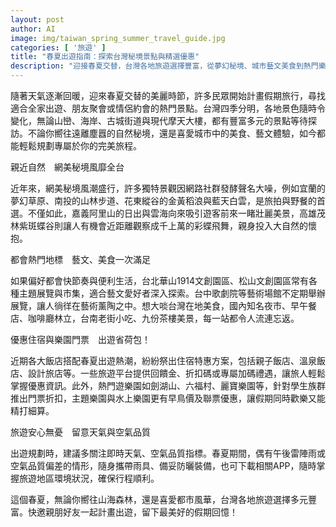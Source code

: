 ```yaml
---
layout: post
author: AI
image: img/taiwan_spring_summer_travel_guide.jpg
categories: [ '旅遊' ]
title: "春夏出遊指南：探索台灣秘境景點與精選優惠"
description: "迎接春夏交替，台灣各地旅遊選擇豐富，從夢幻秘境、城市藝文美食到熱門樂園早鳥優惠，親子、情侶、好友都能輕鬆規劃專屬行程，掌握住宿與門票特惠，旅行更省心。春夏出遊，享受自然美景和都市精彩，快開始假期新體驗！"
---
```

隨著天氣逐漸回暖，迎來春夏交替的美麗時節，許多民眾開始計畫假期旅行，尋找適合全家出遊、朋友聚會或情侶約會的熱門景點。台灣四季分明，各地景色隨時令變化，無論山巒、海岸、古城街道與現代摩天大樓，都有豐富多元的景點等待探訪。不論你嚮往遠離塵囂的自然秘境，還是喜愛城市中的美食、藝文體驗，如今都能輕鬆規劃專屬於你的完美旅程。

親近自然　網美秘境風靡全台

近年來，網美秘境風潮盛行，許多獨特景觀因網路社群發酵聲名大噪，例如宜蘭的夢幻草原、南投的山林步道、花東縱谷的金黃稻浪與藍天白雲，是旅拍與野餐的首選。不僅如此，嘉義阿里山的日出與雲海向來吸引遊客前來一睹壯麗美景，高雄茂林紫斑蝶谷則讓人有機會近距離觀察成千上萬的彩蝶飛舞，親身投入大自然的懷抱。

都會熱門地標　藝文、美食一次滿足

如果偏好都會快節奏與便利生活，台北華山1914文創園區、松山文創園區常有各種主題展覽與市集，適合藝文愛好者深入探索。台中歌劇院等藝術場館不定期舉辦展覽，讓人徜徉在藝術薰陶之中。想大啖台灣在地美食，國內知名夜市、早午餐店、咖啡廳林立，台南老街小吃、九份茶樓美景，每一站都令人流連忘返。

優惠住宿與樂園門票　出遊省荷包！

近期各大飯店搭配春夏出遊熱潮，紛紛祭出住宿特惠方案，包括親子飯店、溫泉飯店、設計旅店等。一些旅遊平台提供回饋金、折扣碼或專屬加碼禮遇，讓旅人輕鬆掌握優惠資訊。此外，熱門遊樂園如劍湖山、六福村、麗寶樂園等，針對學生族群推出門票折扣，主題樂園與水上樂園更有早鳥價及聯票優惠，讓假期同時歡樂又能精打細算。

旅遊安心無憂　留意天氣與空氣品質

出遊規劃時，建議多關注即時天氣、空氣品質指標。春夏期間，偶有午後雷陣雨或空氣品質偏差的情形，隨身攜帶雨具、備妥防曬裝備，也可下載相關APP，隨時掌握旅遊地區環境狀況，確保行程順利。

這個春夏，無論你嚮往山海森林，還是喜愛都市風華，台灣各地旅遊選擇多元豐富。快邀親朋好友一起計畫出遊，留下最美好的假期回憶！